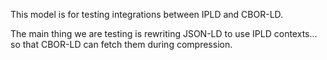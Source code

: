 This model is for testing integrations between IPLD and CBOR-LD.

The main thing we are testing is rewriting JSON-LD to use IPLD contexts... so that CBOR-LD can fetch them during compression.
